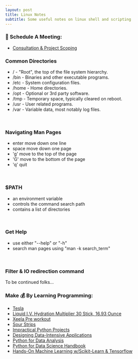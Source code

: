 ```yaml
---
layout: post
title: Linux Notes
subtitle: Some useful notes on linux shell and scripting
---
```

### 📅 Schedule A Meeting:
- [Consultation & Project Scoping](https://calendly.com/kadad1312/1-on-1?back=1&month=2024-01)

### Common Directories

- / - "Root", the top of the file system hierarchy.
- /bin - Binaries and other executable programs.
- /etc - System configuration files.
- /home - Home directories. 
- /opt - Optional or 3rd party software.
- /tmp - Temporary space, typically cleared on reboot.
- /usr - User related programs.
- /var - Variable data, most notably log files.

<br>

### Navigating Man Pages
- enter move down one line 
- space move down one page
- 'g' move to the top of the page
- 'G' move to the bottom of the page
- 'q' quit

<br>

### $PATH 
- an environment variable
- controls the command search path
- contains a list of directories

<br>

### Get Help 
- use either "--help" or "-h"
- search man pages using "man -k search_term"

<br>

### Filter & IO redirection command 

To be continued folks...

### Make 💰 By Learning Programming:
- [Tesla](https://ts.la/khaled835973)
- [Liquid I.V. Hydration Multiplier 30 Stick, 16.93 Ounce](https://amzn.to/3ZFDjDq)
- [Xeela Pre workout](https://amzn.to/3NXWwMD)
- [Sour Strips](https://amzn.to/3EDWUM7)
- [Impractical Python Projects](https://amzn.to/3JpCpWH)
- [Designing Data-Intensive Applications](https://amzn.to/3Hgh5Sj)
- [Python for Data Analysis](https://amzn.to/3D0C8pl)
- [Python for Data Science Handbook](https://amzn.to/3XnZ1ez)
- [Hands-On Machine Learning w/Scikit-Learn & Tensorflow](https://amzn.to/3QTWoyt)

<br>
